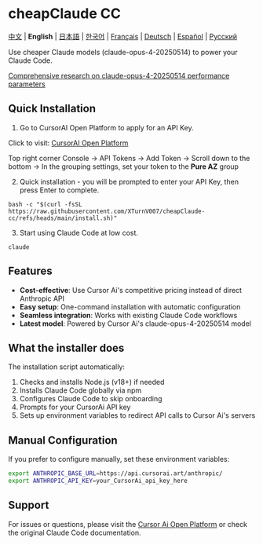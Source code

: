 # cheapClaude CC

[中文](README.md) | **English** | [日本語](README_JA.md) | [한국어](README_KO.md) | [Français](README_FR.md) | [Deutsch](README_DE.md) | [Español](README_ES.md) | [Русский](README_RU.md)

Use cheaper Claude models (claude-opus-4-20250514) to power your Claude Code.

[Comprehensive research on claude-opus-4-20250514 performance parameters](https://www.anthropic.com/claude/opus)

## Quick Installation

1. Go to CursorAI Open Platform to apply for an API Key.

Click to visit: [CursorAI Open Platform](https://api.cursorai.art/register?aff=xoXg/)

Top right corner Console -> API Tokens -> Add Token -> Scroll down to the bottom -> In the grouping settings, set your token to the **Pure AZ** group

2. Quick installation - you will be prompted to enter your API Key, then press Enter to complete.

```shell
bash -c "$(curl -fsSL https://raw.githubusercontent.com/XTurnV007/cheapClaude-cc/refs/heads/main/install.sh)"
```

3. Start using Claude Code at low cost.

```shell
claude
```

## Features

- **Cost-effective**: Use Cursor Ai's competitive pricing instead of direct Anthropic API
- **Easy setup**: One-command installation with automatic configuration
- **Seamless integration**: Works with existing Claude Code workflows
- **Latest model**: Powered by Cursor Ai's claude-opus-4-20250514 model

## What the installer does

The installation script automatically:
1. Checks and installs Node.js (v18+) if needed
2. Installs Claude Code globally via npm
3. Configures Claude Code to skip onboarding
4. Prompts for your CursorAi API key
5. Sets up environment variables to redirect API calls to Cursor Ai's servers

## Manual Configuration

If you prefer to configure manually, set these environment variables:

```bash
export ANTHROPIC_BASE_URL=https://api.cursorai.art/anthropic/
export ANTHROPIC_API_KEY=your_CursorAi_api_key_here
```

## Support

For issues or questions, please visit the [Cursor Ai Open Platform](https://api.cursorai.art/register?aff=xoXg) or check the original Claude Code documentation. 